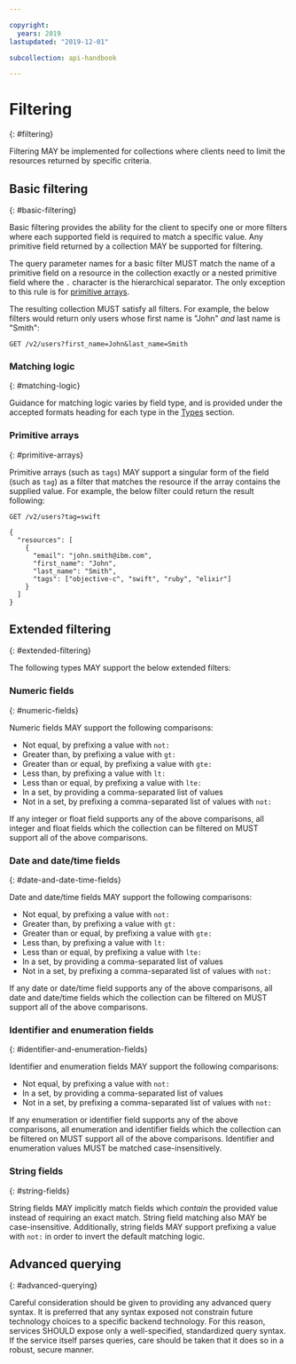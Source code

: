 ```yaml
---

copyright:
  years: 2019
lastupdated: "2019-12-01"

subcollection: api-handbook

---
```


# Filtering
{: #filtering}

Filtering MAY be implemented for collections where clients need to limit the resources returned by
specific criteria.

## Basic filtering
{: #basic-filtering}

Basic filtering provides the ability for the client to specify one or more filters where each
supported field is required to match a specific value. Any primitive field returned by a collection
MAY be supported for filtering.

The query parameter names for a basic filter MUST match the name of a primitive field on a resource
in the collection exactly or a nested primitive field where the `.` character is the hierarchical
separator. The only exception to this rule is for [primitive arrays](#primitive-arrays).

The resulting collection MUST satisfy all filters. For example, the below filters would return only
users whose first name is "John" _and_ last name is "Smith":

`GET /v2/users?first_name=John&last_name=Smith`

### Matching logic
{: #matching-logic}

Guidance for matching logic varies by field type, and is provided under the accepted formats heading
for each type in the [Types](/docs/api-handbook/design/types.html) section.

### Primitive arrays
{: #primitive-arrays}

Primitive arrays (such as `tags`) MAY support a singular form of the field (such as `tag`) as a
filter that matches the resource if the array contains the supplied value. For example, the below
filter could return the result following:

`GET /v2/users?tag=swift`

```
{
  "resources": [
    {
      "email": "john.smith@ibm.com",
      "first_name": "John",
      "last_name": "Smith",
      "tags": ["objective-c", "swift", "ruby", "elixir"]
    }
  ]
}
```

## Extended filtering
{: #extended-filtering}

The following types MAY support the below extended filters:

### Numeric fields
{: #numeric-fields}

Numeric fields MAY support the following comparisons:

* Not equal, by prefixing a value with `not:`
* Greater than, by prefixing a value with `gt:`
* Greater than or equal, by prefixing a value with `gte:`
* Less than, by prefixing a value with `lt:`
* Less than or equal, by prefixing a value with `lte:`
* In a set, by providing a comma-separated list of values
* Not in a set, by prefixing a comma-separated list of values with `not:`

If any integer or float field supports any of the above comparisons, all integer and float fields
which the collection can be filtered on MUST support all of the above comparisons.

### Date and date/time fields
{: #date-and-date-time-fields}

Date and date/time fields MAY support the following comparisons:

* Not equal, by prefixing a value with `not:`
* Greater than, by prefixing a value with `gt:`
* Greater than or equal, by prefixing a value with `gte:`
* Less than, by prefixing a value with `lt:`
* Less than or equal, by prefixing a value with `lte:`
* In a set, by providing a comma-separated list of values
* Not in a set, by prefixing a comma-separated list of values with `not:`

If any date or date/time field supports any of the above comparisons, all date and date/time fields
which the collection can be filtered on MUST support all of the above comparisons.

### Identifier and enumeration fields
{: #identifier-and-enumeration-fields}

Identifier and enumeration fields MAY support the following comparisons:

* Not equal, by prefixing a value with `not:`
* In a set, by providing a comma-separated list of values
* Not in a set, by prefixing a comma-separated list of values with `not:`

If any enumeration or identifier field supports any of the above comparisons, all enumeration and
identifier fields which the collection can be filtered on MUST support all of the above comparisons.
Identifier and enumeration values MUST be matched case-insensitively.

### String fields
{: #string-fields}

String fields MAY implicitly match fields which _contain_ the provided value instead of requiring an
exact match. String field matching also MAY be case-insensitive. Additionally, string fields MAY
support prefixing a value with `not:` in order to invert the default matching logic.

## Advanced querying
{: #advanced-querying}

Careful consideration should be given to providing any advanced query syntax. It is preferred that
any syntax exposed not constrain future technology choices to a specific backend technology. For
this reason, services SHOULD expose only a well-specified, standardized query syntax. If the service
itself parses queries, care should be taken that it does so in a robust, secure manner.
